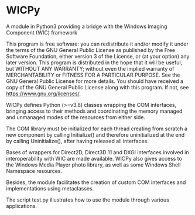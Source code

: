 # WICPy
A module in Python3 providing a bridge with the Windows Imaging Component (WIC) framework

This program is free software: you can redistribute it and/or modify it under the terms of the GNU General Public License as published by the Free Software Foundation, either version 3 of the License, or (at your option) any later version. This program is distributed in the hope that it will be useful, but WITHOUT ANY WARRANTY; without even the implied warranty of MERCHANTABILITY or FITNESS FOR A PARTICULAR PURPOSE. See the GNU General Public License for more details. You should have received a copy of the GNU General Public License along with this program. If not, see https://www.gnu.org/licenses/.

WICPy defines Python (>=v3.8) classes wrapping the COM interfaces, bringing access to their methods and coordinating the memory managed and unmanaged modes of the resources from either side.

The COM library must be initialized for each thread creating from scratch a new component by calling Initialize() and therefore uninitialized at the end by calling Uninitialize(), after having released all interfaces.

Bases of wrappers for Direct2D, Direct3D 11 and DXGI interfaces involved in interoperability with WIC are made available.
WICPy also gives access to the Windows Media Player photo library, as well as some Windows Shell Namespace resources.

Besides, the module facilitates the creation of custom COM interfaces and implementations using metaclasses.

The script test.py illustrates how to use the module through various applications.
